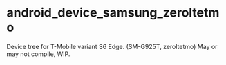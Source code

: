 # android_device_samsung_zeroltetmo
Device tree for T-Mobile variant S6 Edge. (SM-G925T, zeroltetmo)
May or may not compile, WIP.
